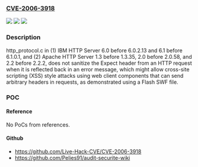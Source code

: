 ### [CVE-2006-3918](https://cve.mitre.org/cgi-bin/cvename.cgi?name=CVE-2006-3918)
![](https://img.shields.io/static/v1?label=Product&message=n%2Fa&color=blue)
![](https://img.shields.io/static/v1?label=Version&message=n%2Fa%20&color=brightgreen)
![](https://img.shields.io/static/v1?label=Vulnerability&message=n%2Fa&color=brightgreen)

### Description

http_protocol.c in (1) IBM HTTP Server 6.0 before 6.0.2.13 and 6.1 before 6.1.0.1, and (2) Apache HTTP Server 1.3 before 1.3.35, 2.0 before 2.0.58, and 2.2 before 2.2.2, does not sanitize the Expect header from an HTTP request when it is reflected back in an error message, which might allow cross-site scripting (XSS) style attacks using web client components that can send arbitrary headers in requests, as demonstrated using a Flash SWF file.

### POC

#### Reference
No PoCs from references.

#### Github
- https://github.com/Live-Hack-CVE/CVE-2006-3918
- https://github.com/Pelies91/audit-securite-wiki


